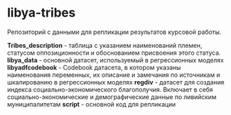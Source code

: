 # libya-tribes
Репозиторий с данными для репликации результатов курсовой работы.

**Tribes_description** - таблица с указанием наименований племен, статусом оппозиционности и обоснованием присвоения этого статуса.
**libya_data** - основной датасет, используемый в регрессионных моделях
**libyadfcodebook** - Codebook датасета, в котором указаны наименования переменных, их описание и замечания по источникам и шкалированию в регрессионных моделях
**regdiv** - датасет для создания индекса социально-экономического благополучия. Включает в себя социально-экономические и демографические данные по ливийским муниципалитетам
**script** - основной код для репликации
